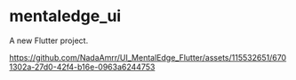 
# mentaledge_ui

A new Flutter project.

https://github.com/NadaAmrr/UI_MentalEdge_Flutter/assets/115532651/6701302a-27d0-42f4-b16e-0963a6244753






